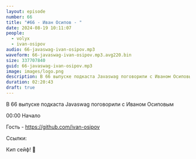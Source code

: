 ```yaml
---
layout: episode
number: 66
title: "#66 - Иван Осипов - "
date: 2024-08-19 10:11:07
people:
  - volyx
  - ivan-osipov
audio: 66-javaswag-ivan-osipov.mp3
waveform: 66-javaswag-ivan-osipov.mp3.avg220.bin
size: 337707840           
guid: 66-javaswag-ivan-osipov.mp3
image: images/logo.png
description: В 66 выпуске подкаста Javaswag поговорили с Иваном Осиповым
duration: 02:20:43
draft: true
---
```


В 66 выпуске подкаста Javaswag поговорили с Иваном Осиповым

00:00 Начало

Гость - https://github.com/ivan-osipov

Ссылки:


Кип сейф! 🖖
